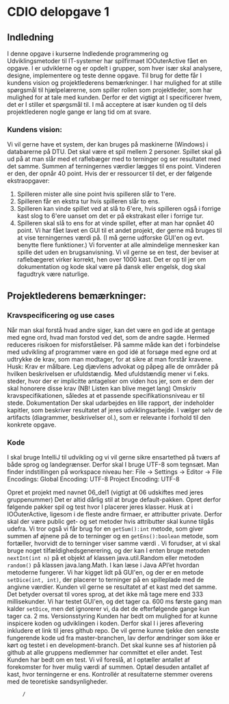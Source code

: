 ﻿# CDIO delopgave 1
## Indledning
I denne opgave i kurserne Indledende programmering og Udviklingsmetoder til IT-systemer har spilfirmaet IOOuterActive fået en opgave. I er udviklerne og er opdelt i grupper, som hver især skal analysere, designe, implementere og teste denne opgave. Til brug for dette får I kundens vision og projektlederens bemærkninger. I har mulighed for at stille spørgsmål til hjælpelærerne, som spiller rollen som projektleder, som har mulighed for at tale med kunden. Derfor er det vigtigt at I specificerer hvem, det er I stiller et spørgsmål til. I må acceptere at især kunden og til dels projektlederen nogle gange er lang tid om at svare.
### Kundens vision:
Vi vil gerne have et system, der kan bruges på maskinerne (Windows) i databarerne på DTU. Det skal være et spil mellem 2 personer. Spillet skal gå ud på at man slår med et raflebæger med to terninger og ser resultatet med det samme. Summen af terningernes værdier lægges til ens point. Vinderen er den, der opnår 40 point. Hvis der er ressourcer til det, er der følgende ekstraopgaver:
1. Spilleren mister alle sine point hvis spilleren slår to 1'ere.
2. Spilleren får en ekstra tur hvis spilleren slår to ens.
3. Spilleren kan vinde spillet ved at slå to 6'ere, hvis spilleren også i forrige kast slog to 6'ere uanset om det er på ekstrakast eller i forrige tur.
4. Spilleren skal slå to ens for at vinde spillet, efter at man har opnået 40 point.
Vi har fået lavet en GUI til et andet projekt, der gerne må bruges til at vise terningernes værdi på. (I må gerne udforske GUI'en og evt. benytte flere funktioner.)
Vi forventer at alle almindelige mennesker kan spille det uden en brugsanvisning.
Vi vil gerne se en test, der beviser at raflebægeret virker korrekt, hen over 1000 kast.
Det er op til jer om dokumentation og kode skal være på dansk eller engelsk, dog skal fagudtryk være naturlige.
## Projektlederens bemærkninger:
### Kravspecificering og use cases
Når man skal forstå hvad andre siger, kan det være en god ide at gentage med egne ord, hvad man forstod ved det, som de andre sagde. Hermed reduceres risikoen for misforståelser. På samme måde kan det i forbindelse med udvikling af programmer være en god idé at forsøge med egne ord at udtrykke de krav, som man modtager, for at sikre at man forstår kravene.
Husk: Krav er målbare.
Leg djævlens advokat og påpeg alle de områder på hvilken beskrivelsen er ufuldstændig. Med ufuldstændig mener vi f.eks. steder, hvor der er implicitte antagelser om viden hos jer, som er dem der skal honorere disse krav (NB! Listen kan blive meget lang)
Omskriv kravspecifikationen, således at et passende specifikationsniveau er til stede.
Dokumentation
Der skal udarbejdes en lille rapport, der indeholder kapitler, som beskriver resultatet af jeres udviklingsarbejde. I vælger selv de artifacts (diagrammer, beskrivelser ol.), som er  relevante i forhold til den konkrete opgave.


### Kode
I skal bruge IntelliJ til udvikling og vi vil gerne sikre ensartethed på tværs af både sprog og landegrænser. Derfor skal I bruge UTF-8 som tegnsæt. Man finder indstillingen på workspace niveau her:
 File -> Settings -> Editor -> File Encodings:
Global Encoding: UTF-8
Project Encoding: UTF-8


Opret et projekt med navnet 06_del1 (vigtigt at 06 udskiftes med jeres gruppenummer)
Det er altid dårlig stil at bruge default-pakken. Opret derfor følgende pakker spil og test hvor I placerer jeres klasser.
Husk at i IOOuterActive, ligesom i de fleste andre firmaer, er attributter private. Derfor skal der være public get- og set metoder hvis attributter skal kunne tilgås udefra. Vi tror også vi får brug for en `getSum():int` metode, som giver summen af øjnene på de to terninger og en `getEns():boolean` metode, som fortæller, hvorvidt de to terninger viser samme værdi .
Vi forudser, at vi skal bruge noget tilfældighedsgenerering, og der kan I enten bruge metoden `nextInt(int n)` på et objekt af klassen java.util.Random eller metoden `random()` på klassen java.lang.Math. I kan læse i Java API’et hvordan metoderne fungerer.
Vi har kigget lidt på GUI'en, og der er en metode `setDice(int, int)`, der placerer to terninger på en spilleplade med de angivne værdier.
Kunden vil gerne se resultatet af et kast med det samme. Det betyder oversat til vores sprog, at det ikke må tage mere end 333 millisekunder. Vi har testet GUI'en, og det tager ca. 600 ms første gang man kalder `setDice`, men det ignorerer vi, da det de efterfølgende gange kun tager ca. 2 ms.
Versionsstyring
Kunden har bedt om mulighed for at kunne inspicere koden og udviklingen i koden. Derfor skal I i jeres aflevering inkludere et link til jeres github repo. De vil gerne kunne tjekke den seneste fungerende kode ud fra master-branchen, lav derfor ændringer som ikke er kørt og testet i en development-branch. Det skal kunne ses af historien på github at alle gruppens medlemmer har committet et eller andet.
Test
Kunden har bedt om en test. Vi vil foreslå, at I optæller antallet af forekomster for hver mulig værdi af summen. Optæl desuden antallet af kast, hvor terningerne er ens. Kontrollér at resultaterne stemmer overens med de teoretiske sandsynligheder.


         /